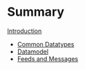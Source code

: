 # Summary

[Introduction](./introduction.md)

- [Common Datatypes](./datatypes.md)
- [Datamodel](./datamodel.md)
- [Feeds and Messages](./messages.md)

